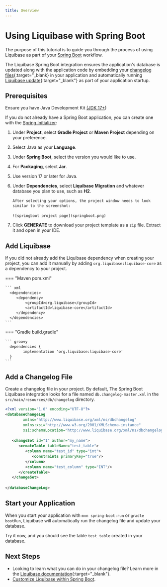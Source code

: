 ```yaml
---
title: Overview
---
```


# Using Liquibase with Spring Boot

The purpose of this tutorial is to guide you through the process of using Liquibase as part of
your [Spring Boot](https://docs.spring.io/spring-boot/docs/current/reference/html/) workflow.

The Liquibase Spring Boot integration ensures the application's database is updated along with the application code by 
embedding your [changelog files](https://docs.liquibase.com/concepts/changelogs/home.html){:target="_blank}
in your application and automatically running [Liquibase update](https://docs.liquibase.com/change-types/update.html){:target="_blank"} 
as part of your application startup.

## Prerequisites

Ensure you have Java Development Kit [(JDK 17+](https://www.oracle.com/java/technologies/javase-downloads.html))

If you do not already have a Spring Boot application, you can create one with
the [Spring Initializer](https://start.spring.io):

1. Under **Project**, select **Gradle Project** or **Maven Project** depending on your preference.
2. Select Java as your **Language**.
3. Under **Spring Boot**, select the version you would like to use.
4. For **Packaging**, select **Jar**.
5. Use version 17 or later for Java.
6. Under **Dependencies**, select **Liquibase Migration** and whatever database you plan to use, such as **H2**.

       After selecting your options, the project window needs to look similar to the screenshot:

       ![springboot project page](springboot.png)

7. Click **GENERATE** to download your project template as a `zip` file. Extract it and open in your IDE.

## Add Liquibase

If you did not already add the Liquibase dependency when creating your project, you can add it manually by adding
`org.liquibase:liquibase-core` as a dependency to your project.

=== "Maven pom.xml"

    ``` xml
      <dependencies>
         <dependency>
             <groupId>org.liquibase</groupId>
             <artifactId>liquibase-core</artifactId>
         </dependency>
      </dependencies>
    ```

=== "Gradle build.gradle"

    ``` groovy
      dependencies {
            implementation 'org.liquibase:liquibase-core'
      }
    ```

## Add a Changelog File

Create a changelog file in your project. By default, The Spring Boot Liquibase integration looks for a file named `db.changelog-master.xml` in the `src/main/resources/db/changelog` directory.

```xml
<?xml version="1.0" encoding="UTF-8"?>
<databaseChangeLog
        xmlns="http://www.liquibase.org/xml/ns/dbchangelog"
        xmlns:xsi="http://www.w3.org/2001/XMLSchema-instance"
        xsi:schemaLocation="http://www.liquibase.org/xml/ns/dbchangelog http://www.liquibase.org/xml/ns/dbchangelog/dbchangelog-latest.xsd">

   <changeSet id="1" author="my_name">
      <createTable tableName="test_table">
         <column name="test_id" type="int">
            <constraints primaryKey="true"/>
         </column>
         <column name="test_column" type="INT"/>
      </createTable>
   </changeSet>

</databaseChangeLog>
```

## Start your Application

When you start your application with `mvn spring-boot:run` or `gradle bootRun`, Liquibase will automatically run the changelog file and update your database.

Try it now, and you should see the table `test_table` created in your database.

## Next Steps

- Looking to learn what you can do in your changelog file? Learn more in the [Liquibase documentation](https://docs.liquibase.com/concepts/changelogs/home.html){:target="_blank"}.
- [Customize Liquibase within Spring Boot](configuration.md). 
